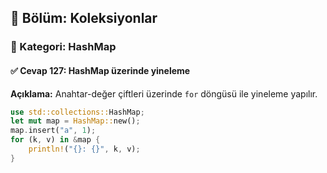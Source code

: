 ## 📘 Bölüm: Koleksiyonlar  
### 🔹 Kategori: HashMap  
#### ✅ Cevap 127: HashMap üzerinde yineleme

**Açıklama:**
Anahtar-değer çiftleri üzerinde `for` döngüsü ile yineleme yapılır.

```rust
use std::collections::HashMap;
let mut map = HashMap::new();
map.insert("a", 1);
for (k, v) in &map {
    println!("{}: {}", k, v);
}
```
